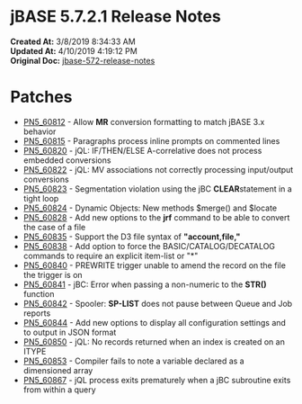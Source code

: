 # jBASE 5.7.2.1 Release Notes

**Created At:** 3/8/2019 8:34:33 AM  
**Updated At:** 4/10/2019 4:19:12 PM  
**Original Doc:** [jbase-572-release-notes](https://docs.jbase.com/5-7-2-release-notes/jbase-572-release-notes)  


# Patches

- [PN5\_60812](pn5_60812) - Allow **MR** conversion formatting to match jBASE 3.x behavior
- [PN5\_60815](pn5_60815) - Paragraphs process inline prompts on commented lines
- [PN5\_60820](pn5_60820) - jQL: IF/THEN/ELSE A-correlative does not process embedded conversions
- [PN5\_60822](PN5_60822) - jQL: MV associations not correctly processing input/output conversions
- [PN5\_60823](pn5_60823) - Segmentation violation using the jBC **CLEAR**statement in a tight loop
- [PN5\_60824](pn5_60824) - Dynamic Objects: New methods $merge() and $locate
- [PN5\_60828](pn5_60826) - Add new options to the **jrf** command to be able to convert the case of a file
- [PN5\_60835](pn5_60835) - Support the D3 file syntax of **"account,file,"**
- [PN5\_60838](pn5_60838) - Add option to force the BASIC/CATALOG/DECATALOG commands to require an explicit item-list or "\*"
- [PN5\_60840](PN5_60840) - PREWRITE trigger unable to amend the record on the file the trigger is on
- [PN5\_60841](PN5_60841) - jBC: Error when passing a non-numeric to the **STR()** function
- [PN5\_60842](PN5_60842) - Spooler: **SP-LIST** does not pause between Queue and Job reports
- [PN5\_60844](PN5_60844) - Add new options to display all configuration settings and to output in JSON format
- [PN5\_60850](PN5_60850) - jQL: No records returned when an index is created on an ITYPE
- [PN5\_60853](PN5_60853) - Compiler fails to note a variable declared as a dimensioned array
- [PN5\_60867](PN5_60867) - jQL process exits prematurely when a jBC subroutine exits from within a query



